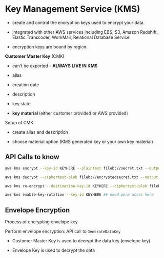 # Key Management Service (KMS)

* create and control the encryption keys used to encrypt your data.

* integrated with other AWS services including EBS, S3, Amazon Redshift, Elastic Transcoder, WorkMail, Relational Database Service

* encryption keys are bound by region.



**Customer Master Key** (CMK)

* can't be exported - **ALWAYS LIVE IN KMS**

* alias

* creation date

* description

* key state 

* **key material** (either customer provided or AWS provided)



Setup of CMK

* create alias and description

* choose material option (KMS generated key or your own key material)



## API Calls to know

```bash
aws kms encrypt --key-id KEYHERE --plaintext fileb://secret.txt --output text --query CipherTextBlob | base64 --decode > encryptedsecret.txt 

aws kms decrypt --ciphertext-blob fileb://encryptedsecret.txt --output text --query Plaintext | base64 ---decode > decryptedsecret.txt

aws kms re-encrypt --destination-key-id KEYHERE --ciphertext-blob fileb://encryptedsecret.txt | base64 > newencryption.txt ## encrypt but destroy plaintext version

aws kms enable-key-rotation --key-id KEYHERE ## need perm acces here
```

## Envelope Encryption

Process of encrypting envelope key

Perform envelope encryption: API call to `GenerateDataKey`

* Customer Master Key is used to decrypt the data key (envelope key)

* Envelope Key is used to decrypt the data


